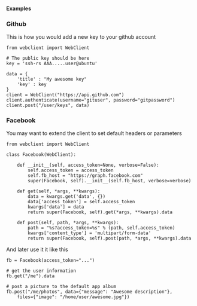 #### Examples

### Github

This is how you would add a new key to your github account

    from webclient import WebClient

    # The public key should be here
    key = 'ssh-rs AAA.....user@ubuntu'

    data = {
        'title' : "My awesome key"
        'key' : key
    }
    client = WebClient("https://api.github.com")
    client.authenticate(username="gituser", password="gitpassword")
    client.post("/user/keys", data)

### Facebook

You may want to extend the client to set default headers or parameters

    from webclient import WebClient

    class Facebook(WebClient):

        def __init__(self, access_token=None, verbose=False):
            self.access_token = access_token
            self.fb_host = "https://graph.facebook.com"
            super(Facebook, self).__init__(self.fb_host, verbose=verbose)

        def get(self, *args, **kwargs):
            data = kwargs.get('data', {})
            data['access_token'] = self.access_token
            kwargs['data'] = data
            return super(Facebook, self).get(*args, **kwargs).data

        def post(self, path, *args, **kwargs):
            path = "%s?access_token=%s" % (path, self.access_token)
            kwargs['content_type'] = 'multipart/form-data'
            return super(Facebook, self).post(path, *args, **kwargs).data

And later use it it like this

    fb = Facebook(access_token="...")

    # get the user information
    fb.get("/me").data

    # post a picture to the default app album
    fb.post("/me/photos", data={"message": "Awesome description"},
        files={"image": "/home/user/awesome.jpg"})
